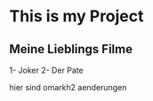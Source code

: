 # This is my Project

## Meine Lieblings Filme
1- Joker
2- Der Pate


hier sind omarkh2 aenderungen

